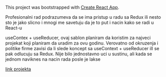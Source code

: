 This project was bootstrapped with [Create React App](https://github.com/facebook/create-react-app).

Profesionalni rad podrazumeva da se ima pristup u radu sa Redux ili nesto sto je jako slicno i mnogi me savetuju da je to put i nacin kako se radi u React-u

useContex + useReducer, ovaj sablon planiram da koristim za najveci projekat koji planiram da uradim za ovu godinu. Verovatno od okruzenja i politike firme zavisi da li slede koncept sa useContext + useReducer ill se pak odlucuju sa Redux. Nije bilo jednostavno uci u sustinu, ali kada se jednom naviknes na nacin rada posle je lakse


[link projekta](https://upbeat-johnson-0280fc.netlify.app/)
